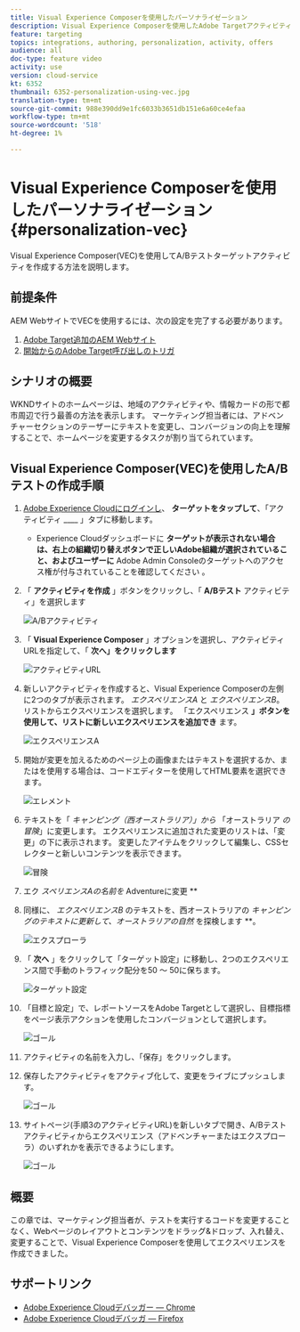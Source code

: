 ```yaml
---
title: Visual Experience Composerを使用したパーソナライゼーション
description: Visual Experience Composerを使用したAdobe Targetアクティビティの作成方法を説明します。
feature: targeting
topics: integrations, authoring, personalization, activity, offers
audience: all
doc-type: feature video
activity: use
version: cloud-service
kt: 6352
thumbnail: 6352-personalization-using-vec.jpg
translation-type: tm+mt
source-git-commit: 988e390dd9e1fc6033b3651db151e6a60ce4efaa
workflow-type: tm+mt
source-wordcount: '518'
ht-degree: 1%

---
```



# Visual Experience Composerを使用したパーソナライゼーション {#personalization-vec}

Visual Experience Composer(VEC)を使用してA/Bテストターゲットアクティビティを作成する方法を説明します。

## 前提条件

AEM WebサイトでVECを使用するには、次の設定を完了する必要があります。

1. [Adobe Target追加のAEM Webサイト](./add-target-launch-extension.md)
1. [開始からのAdobe Target呼び出しのトリガ](./load-and-fire-target.md)

## シナリオの概要

WKNDサイトのホームページは、地域のアクティビティや、情報カードの形で都市周辺で行う最善の方法を表示します。 マーケティング担当者には、アドベンチャーセクションのテーザーにテキストを変更し、コンバージョンの向上を理解することで、ホームページを変更するタスクが割り当てられています。

## Visual Experience Composer(VEC)を使用したA/Bテストの作成手順

1. [Adobe Experience Cloudにログインし](https://experience.adobe.com/)、 __ターゲットをタップして__、「アクティビティ ____ 」タブに移動します。

   + Experience Cloudダッシュボードに __ターゲットが表示されない場合は、右上の組織切り替えボタンで正しいAdobe組織が選択されていること、およびユーザーに__ Adobe Admin Consoleのターゲットへのアクセス権が付与されていることを確認してください [](https://adminconsole.adobe.com/)。

1. 「 **アクティビティを作成** 」ボタンをクリックし、「 **A/Bテスト** アクティビティ」を選択します

   ![A/Bアクティビティ](assets/ab-target-activity.png)

1. 「 **Visual Experience Composer** 」オプションを選択し、アクティビティURLを指定して、「 **次へ」をクリックします**

   ![アクティビティURL](assets/ab-test-url.png)

1. 新しいアクティビティを作成すると、Visual Experience Composerの左側に2つのタブが表示されます。 *エクスペリエンスA* と *エクスペリエンスB*。 リストからエクスペリエンスを選択します。 「エクスペリエンス **」ボタンを使用して、リストに新しいエクスペリエンスを追加でき** ます。

   ![エクスペリエンスA](assets/experience.png)

1. 開始が変更を加えるためのページ上の画像またはテキストを選択するか、またはを使用する場合は、コードエディターを使用してHTML要素を選択できます。

   ![エレメント](assets/select-element.png)

1. テキストを「 *キャンピング（西オーストラリア）」から* 「オーストラリア *の冒険*」に変更します。 エクスペリエンスに追加された変更のリストは、「変更」の下に表示されます。 変更したアイテムをクリックして編集し、CSSセレクターと新しいコンテンツを表示できます。

   ![冒険](assets/adventures.png)

1. エク *スペリエンスAの名前を* Adventureに変更 **
1. 同様に、 *エクスペリエンスB* のテキストを、西オーストラリアの *キャンピングのテキストに更新して、オーストラリアの自然* を探検します **。

   ![エクスプローラ](assets/explore.png)

1. 「 **次へ** 」をクリックして「ターゲット設定」に移動し、2つのエクスペリエンス間で手動のトラフィック配分を50 ～ 50に保ちます。

   ![ターゲット設定](assets/targeting.png)

1. 「目標と設定」で、レポートソースをAdobe Targetとして選択し、目標指標をページ表示アクションを使用したコンバージョンとして選択します。

   ![ゴール](assets/goals.png)

1. アクティビティの名前を入力し、「保存」をクリックします。
1. 保存したアクティビティをアクティブ化して、変更をライブにプッシュします。

   ![ゴール](assets/activate.png)

1. サイトページ(手順3のアクティビティURL)を新しいタブで開き、A/Bテストアクティビティからエクスペリエンス（アドベンチャーまたはエクスプローラ）のいずれかを表示できるようにします。

   ![ゴール](assets/publish.png)

## 概要

この章では、マーケティング担当者が、テストを実行するコードを変更することなく、Webページのレイアウトとコンテンツをドラッグ&amp;ドロップ、入れ替え、変更することで、Visual Experience Composerを使用してエクスペリエンスを作成できました。

## サポートリンク

+ [Adobe Experience Cloudデバッガー — Chrome](https://chrome.google.com/webstore/detail/adobe-experience-cloud-de/ocdmogmohccmeicdhlhhgepeaijenapj)
+ [Adobe Experience Cloudデバッガ — Firefox](https://addons.mozilla.org/en-US/firefox/addon/adobe-experience-platform-dbg/)
